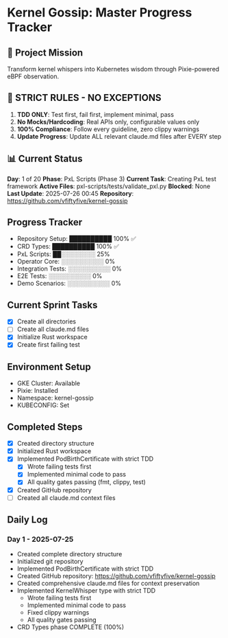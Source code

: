 # Kernel Gossip: Master Progress Tracker

## 🎯 Project Mission
Transform kernel whispers into Kubernetes wisdom through Pixie-powered eBPF observation.

## 🚨 STRICT RULES - NO EXCEPTIONS
1. **TDD ONLY**: Test first, fail first, implement minimal, pass
2. **No Mocks/Hardcoding**: Real APIs only, configurable values only
3. **100% Compliance**: Follow every guideline, zero clippy warnings
4. **Update Progress**: Update ALL relevant claude.md files after EVERY step

## 📊 Current Status
**Day**: 1 of 20
**Phase**: PxL Scripts (Phase 3)
**Current Task**: Creating PxL test framework
**Active Files**: pxl-scripts/tests/validate_pxl.py
**Blocked**: None
**Last Update**: 2025-07-26 00:45
**Repository**: https://github.com/vfiftyfive/kernel-gossip

## Progress Tracker
- Repository Setup: ██████████ 100% ✅
- CRD Types: ██████████ 100% ✅
- PxL Scripts: ██░░░░░░░░ 25%
- Operator Core: ░░░░░░░░░░ 0%
- Integration Tests: ░░░░░░░░░░ 0%
- E2E Tests: ░░░░░░░░░░ 0%
- Demo Scenarios: ░░░░░░░░░░ 0%

## Current Sprint Tasks
- [x] Create all directories
- [ ] Create all claude.md files
- [x] Initialize Rust workspace
- [x] Create first failing test

## Environment Setup
- GKE Cluster: Available
- Pixie: Installed
- Namespace: kernel-gossip
- KUBECONFIG: Set

## Completed Steps
- [x] Created directory structure
- [x] Initialized Rust workspace
- [x] Implemented PodBirthCertificate with strict TDD
  - [x] Wrote failing tests first
  - [x] Implemented minimal code to pass
  - [x] All quality gates passing (fmt, clippy, test)
- [x] Created GitHub repository
- [ ] Created all claude.md context files

## Daily Log
### Day 1 - 2025-07-25
- Created complete directory structure
- Initialized git repository
- Implemented PodBirthCertificate with strict TDD
- Created GitHub repository: https://github.com/vfiftyfive/kernel-gossip
- Created comprehensive claude.md files for context preservation
- Implemented KernelWhisper type with strict TDD
  - Wrote failing tests first
  - Implemented minimal code to pass
  - Fixed clippy warnings
  - All quality gates passing
- CRD Types phase COMPLETE (100%)